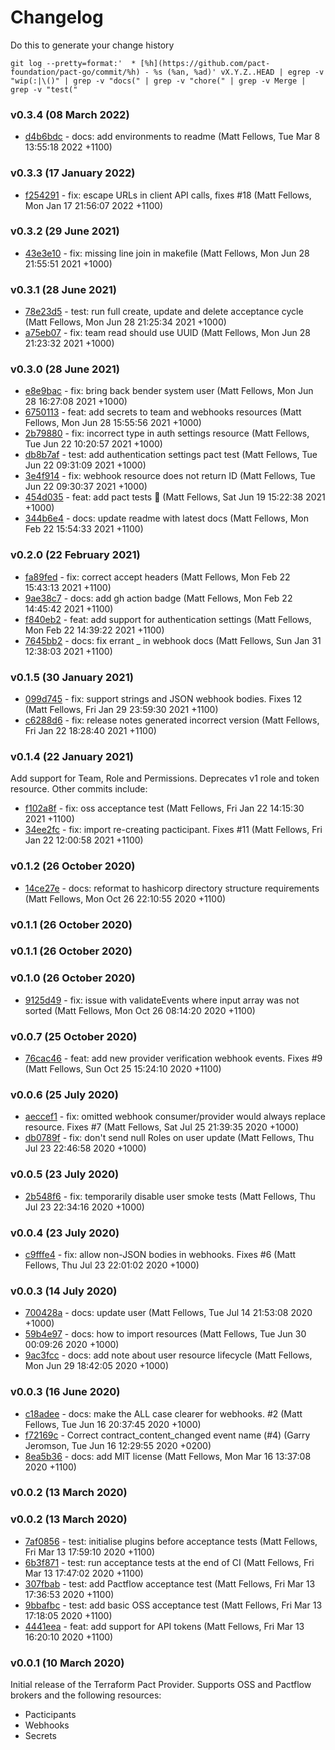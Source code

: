 # Changelog

Do this to generate your change history

    git log --pretty=format:'  * [%h](https://github.com/pact-foundation/pact-go/commit/%h) - %s (%an, %ad)' vX.Y.Z..HEAD | egrep -v "wip(:|\()" | grep -v "docs(" | grep -v "chore(" | grep -v Merge | grep -v "test("


### v0.3.4 (08 March 2022)
  * [d4b6bdc](https://github.com/pactflow/terraform/commit/d4b6bdc) - docs: add environments to readme (Matt Fellows, Tue Mar 8 13:55:18 2022 +1100)
<a name="0.0.1"></a>

### v0.3.3 (17 January 2022)

- [f254291](https://github.com/pactflow/terraform/commit/f254291) - fix: escape URLs in client API calls, fixes #18 (Matt Fellows, Mon Jan 17 21:56:07 2022 +1100)

### v0.3.2 (29 June 2021)

- [43e3e10](https://github.com/pactflow/terraform/commit/43e3e10) - fix: missing line join in makefile (Matt Fellows, Mon Jun 28 21:55:51 2021 +1000)

### v0.3.1 (28 June 2021)

- [78e23d5](https://github.com/pactflow/terraform/commit/78e23d5) - test: run full create, update and delete acceptance cycle (Matt Fellows, Mon Jun 28 21:25:34 2021 +1000)
- [a75eb07](https://github.com/pactflow/terraform/commit/a75eb07) - fix: team read should use UUID (Matt Fellows, Mon Jun 28 21:23:32 2021 +1000)

### v0.3.0 (28 June 2021)

- [e8e9bac](https://github.com/pactflow/terraform/commit/e8e9bac) - fix: bring back bender system user (Matt Fellows, Mon Jun 28 16:27:08 2021 +1000)
- [6750113](https://github.com/pactflow/terraform/commit/6750113) - feat: add secrets to team and webhooks resources (Matt Fellows, Mon Jun 28 15:55:56 2021 +1000)
- [2b79880](https://github.com/pactflow/terraform/commit/2b79880) - fix: incorrect type in auth settings resource (Matt Fellows, Tue Jun 22 10:20:57 2021 +1000)
- [db8b7af](https://github.com/pactflow/terraform/commit/db8b7af) - test: add authentication settings pact test (Matt Fellows, Tue Jun 22 09:31:09 2021 +1000)
- [3e4f914](https://github.com/pactflow/terraform/commit/3e4f914) - fix: webhook resource does not return ID (Matt Fellows, Tue Jun 22 09:30:37 2021 +1000)
- [454d035](https://github.com/pactflow/terraform/commit/454d035) - feat: add pact tests 🤝 (Matt Fellows, Sat Jun 19 15:22:38 2021 +1000)
- [344b6e4](https://github.com/pactflow/terraform/commit/344b6e4) - docs: update readme with latest docs (Matt Fellows, Mon Feb 22 15:54:33 2021 +1100)

### v0.2.0 (22 February 2021)

- [fa89fed](https://github.com/pactflow/terraform/commit/fa89fed) - fix: correct accept headers (Matt Fellows, Mon Feb 22 15:43:13 2021 +1100)
- [9ae38c7](https://github.com/pactflow/terraform/commit/9ae38c7) - docs: add gh action badge (Matt Fellows, Mon Feb 22 14:45:42 2021 +1100)
- [f840eb2](https://github.com/pactflow/terraform/commit/f840eb2) - feat: add support for authentication settings (Matt Fellows, Mon Feb 22 14:39:22 2021 +1100)
- [7645bb2](https://github.com/pactflow/terraform/commit/7645bb2) - docs: fix errant \_ in webhook docs (Matt Fellows, Sun Jan 31 12:38:03 2021 +1100)

### v0.1.5 (30 January 2021)

- [099d745](https://github.com/pactflow/terraform/commit/099d745) - fix: support strings and JSON webhook bodies. Fixes 12 (Matt Fellows, Fri Jan 29 23:59:30 2021 +1100)
- [c6288d6](https://github.com/pactflow/terraform/commit/c6288d6) - fix: release notes generated incorrect version (Matt Fellows, Fri Jan 22 18:28:40 2021 +1100)

### v0.1.4 (22 January 2021)

Add support for Team, Role and Permissions. Deprecates v1 role and token resource. Other commits include:

- [f102a8f](https://github.com/pactflow/terraform/commit/f102a8f) - fix: oss acceptance test (Matt Fellows, Fri Jan 22 14:15:30 2021 +1100)
- [34ee2fc](https://github.com/pactflow/terraform/commit/34ee2fc) - fix: import re-creating pacticipant. Fixes #11 (Matt Fellows, Fri Jan 22 12:00:58 2021 +1100)

### v0.1.2 (26 October 2020)

- [14ce27e](https://github.com/pactflow/terraform/commit/14ce27e) - docs: reformat to hashicorp directory structure requirements (Matt Fellows, Mon Oct 26 22:10:55 2020 +1100)

### v0.1.1 (26 October 2020)

### v0.1.1 (26 October 2020)

### v0.1.0 (26 October 2020)

- [9125d49](https://github.com/pactflow/terraform/commit/9125d49) - fix: issue with validateEvents where input array was not sorted (Matt Fellows, Mon Oct 26 08:14:20 2020 +1100)

### v0.0.7 (25 October 2020)

- [76cac46](https://github.com/pactflow/terraform/commit/76cac46) - feat: add new provider verification webhook events. Fixes #9 (Matt Fellows, Sun Oct 25 15:24:10 2020 +1100)

### v0.0.6 (25 July 2020)

- [aeccef1](https://github.com/pactflow/terraform/commit/aeccef1) - fix: omitted webhook consumer/provider would always replace resource. Fixes #7 (Matt Fellows, Sat Jul 25 21:39:35 2020 +1000)
- [db0789f](https://github.com/pactflow/terraform/commit/db0789f) - fix: don't send null Roles on user update (Matt Fellows, Thu Jul 23 22:46:58 2020 +1000)

### v0.0.5 (23 July 2020)

- [2b548f6](https://github.com/pactflow/terraform/commit/2b548f6) - fix: temporarily disable user smoke tests (Matt Fellows, Thu Jul 23 22:34:16 2020 +1000)

### v0.0.4 (23 July 2020)

- [c9fffe4](https://github.com/pactflow/terraform/commit/c9fffe4) - fix: allow non-JSON bodies in webhooks. Fixes #6 (Matt Fellows, Thu Jul 23 22:01:02 2020 +1000)

### v0.0.3 (14 July 2020)

- [700428a](https://github.com/pactflow/terraform/commit/700428a) - docs: update user (Matt Fellows, Tue Jul 14 21:53:08 2020 +1000)
- [59b4e97](https://github.com/pactflow/terraform/commit/59b4e97) - docs: how to import resources (Matt Fellows, Tue Jun 30 00:09:26 2020 +1000)
- [9ac3fcc](https://github.com/pactflow/terraform/commit/9ac3fcc) - docs: add note about user resource lifecycle (Matt Fellows, Mon Jun 29 18:42:05 2020 +1000)

### v0.0.3 (16 June 2020)

- [c18adee](https://github.com/pactflow/terraform/commit/c18adee) - docs: make the ALL case clearer for webhooks. #2 (Matt Fellows, Tue Jun 16 20:37:45 2020 +1000)
- [f72169c](https://github.com/pactflow/terraform/commit/f72169c) - Correct contract_content_changed event name (#4) (Garry Jeromson, Tue Jun 16 12:29:55 2020 +0200)
- [8ea5b36](https://github.com/pactflow/terraform/commit/8ea5b36) - docs: add MIT license (Matt Fellows, Mon Mar 16 13:37:08 2020 +1100)

### v0.0.2 (13 March 2020)

### v0.0.2 (13 March 2020)

- [7af0856](https://github.com/pactflow/terraform/commit/7af0856) - test: initialise plugins before acceptance tests (Matt Fellows, Fri Mar 13 17:59:10 2020 +1100)
- [6b3f871](https://github.com/pactflow/terraform/commit/6b3f871) - test: run acceptance tests at the end of CI (Matt Fellows, Fri Mar 13 17:47:02 2020 +1100)
- [307fbab](https://github.com/pactflow/terraform/commit/307fbab) - test: add Pactflow acceptance test (Matt Fellows, Fri Mar 13 17:36:53 2020 +1100)
- [9bbafbc](https://github.com/pactflow/terraform/commit/9bbafbc) - test: add basic OSS acceptance test (Matt Fellows, Fri Mar 13 17:18:05 2020 +1100)
- [4441eea](https://github.com/pactflow/terraform/commit/4441eea) - feat: add support for API tokens (Matt Fellows, Fri Mar 13 16:20:10 2020 +1100)

### v0.0.1 (10 March 2020)

Initial release of the Terraform Pact Provider. Supports OSS and Pactflow brokers and the following resources:

- Pacticipants
- Webhooks
- Secrets
